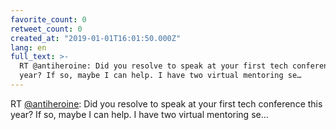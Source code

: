 ```yaml
---
favorite_count: 0
retweet_count: 0
created_at: "2019-01-01T16:01:50.000Z"
lang: en
full_text: >-
  RT @antiheroine: Did you resolve to speak at your first tech conference this
  year? If so, maybe I can help. I have two virtual mentoring se…
---
```


RT [@antiheroine](https://twitter.com/antiheroine): Did you resolve to speak at
your first tech conference this year? If so, maybe I can help. I have two
virtual mentoring se…
